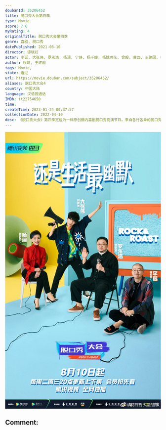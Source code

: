 ```yaml
---
doubanId: 35206452
title: 脱口秀大会第四季
type: Movie
score: 7.6
myRating: 4
originalTitle: 脱口秀大会第四季
genre: 喜剧, 脱口秀
datePublished: 2021-08-10
director: 谭晓虹
actor: 李诞, 大张伟, 罗永浩, 杨澜, 宁静, 杨千嬅, 杨魏玲花, 曾毅, 黄西, 王建国, 呼兰, 王勉, 杨笠, 杨蒙恩, 庞博, 程璐, 周奇墨, 徐志胜, 何广智, 孟川, 张骏, 鸟鸟, 张踩铃, 星悦, 朱一旦, 颜怡, 颜悦, 胡豆豆, 赵晓卉, 邱瑞, 徐峥, 谢娜, 郭京飞, 张若昀, 陈学冬, 诺拉, 杨磊, 吐提古丽·热杰, 毛冬, 梁海源, 廖搏, 江梓浩, 吴星辰, 杨波, 小佳, 伟大爷, 小块, 王傲, 刘洪伟, 航哥, 李昊石, 大木, 晃晃, 童漠男, 大雄, 小北
author: 程璐, 王建国
tags: Movie, 
state: 看过
url: https://movie.douban.com/subject/35206452/
aliases: 脱口秀大会4
country: 中国大陆
language: 汉语普通话
IMDb: tt22754650
time: 
createTime: 2023-01-24 00:37:57
collectionDate: 2022-04-10
desc: 《脱口秀大会》第四季定位为一档原创棚内喜剧脱口秀竞演节目。来自各行各业的脱口秀选手根据每期节目话题，以不同的视角切入、用专业的喜剧创作能力进行高质量的内容输出，诠释“从行业走向生活”的价值主张；新老演...
---
```


![image](assets/p2675827902.jpg)

Comment: 
---

